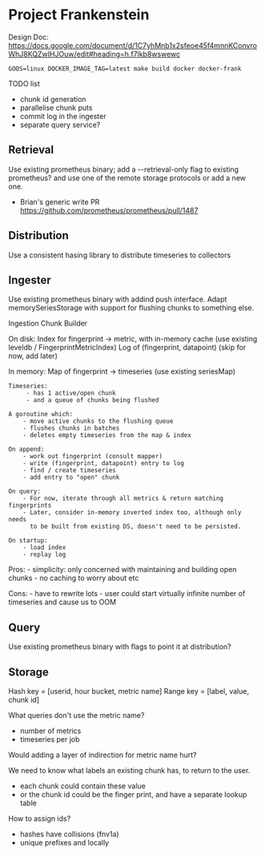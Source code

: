 # Project Frankenstein

Design Doc: https://docs.google.com/document/d/1C7yhMnb1x2sfeoe45f4mnnKConvroWhJ8KQZwIHJOuw/edit#heading=h.f7lkb8wswewc

    GOOS=linux DOCKER_IMAGE_TAG=latest make build docker docker-frank

TODO list
- chunk id generation
- parallelise chunk puts
- commit log in the ingester
- separate query service?

## Retrieval

Use existing prometheus binary; add a --retrieval-only flag to existing prometheus?  and use one of the remote storage protocols or add a new one.

- Brian's generic write PR https://github.com/prometheus/prometheus/pull/1487

## Distribution

Use a consistent hasing library to distribute timeseries to collectors

## Ingester

Use existing prometheus binary with addind push interface. Adapt memorySeriesStorage with support for flushing chunks to something else.

Ingestion Chunk Builder

On disk:
    Index for fingerprint -> metric, with in-memory cache (use existing leveldb / FingerprintMetricIndex)
    Log of (fingerprint, datapoint) (skip for now, add later)

In memory:
    Map of fingerprint -> timeseries (use existing seriesMap)

    Timeseries:
         - has 1 active/open chunk
         - and a queue of chunks being flushed

    A goroutine which:
        - move active chunks to the flushing queue
        - flushes chunks in batches
        - deletes empty timeseries from the map & index

    On append:
        - work out fingerprint (consult mapper)
        - write (fingerprint, datapoint) entry to log
        - find / create timeseries
        - add entry to "open" chunk

    On query:
        - For now, iterate through all metrics & return matching fingerprints
        - Later, consider in-memory inverted index too, although only needs
          to be built from existing DS, doesn't need to be persisted.

    On startup:
        - load index
        - replay log

Pros:
    - simplicity: only concerned with maintaining and building open chunks
    - no caching to worry about etc

Cons:
    - have to rewrite lots
    - user could start virtually infinite number of timeseries and cause us to OOM

## Query

Use existing prometheus binary with flags to point it at distribution?

## Storage

Hash key = [userid, hour bucket, metric name]
Range key = [label, value, chunk id]

What queries don't use the metric name?
- number of metrics
- timeseries per job

Would adding a layer of indirection for metric name hurt?

We need to know what labels an existing chunk has, to return to the user.
- each chunk could contain these value
- or the chunk id could be the finger print, and have a separate lookup table

How to assign ids?
- hashes have collisions (fnv1a)
- unique prefixes and locally

